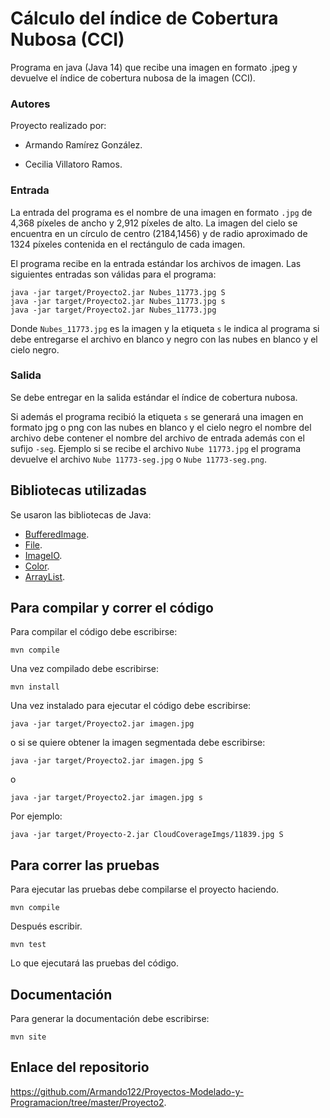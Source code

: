 # Cálculo del índice de Cobertura Nubosa (CCI)

Programa en java (Java 14) que recibe una imagen en formato .jpeg y devuelve el índice de cobertura nubosa de la imagen (CCI).

### Autores

Proyecto realizado por:

* Armando Ramírez González.

* Cecilia Villatoro Ramos.

### Entrada

La entrada del programa es el nombre de una imagen en formato `.jpg` de 4,368 píxeles de ancho y 2,912 píxeles de alto. La imagen del cielo se encuentra en un círculo de centro (2184,1456) y de radio aproximado de 1324 píxeles contenida en el rectángulo de cada imagen.

El programa recibe en la entrada estándar los archivos de imagen. Las siguientes entradas son válidas para el programa:

```
java -jar target/Proyecto2.jar Nubes_11773.jpg S
java -jar target/Proyecto2.jar Nubes_11773.jpg s
java -jar target/Proyecto2.jar Nubes_11773.jpg
```

Donde `Nubes_11773.jpg` es la imagen y la etiqueta `s` le indica al programa si debe entregarse el archivo en blanco y negro con las nubes en blanco y el cielo negro.

### Salida

Se debe entregar en la salida estándar el índice de cobertura nubosa.

Si además el programa recibió la etiqueta `s` se generará una imagen en formato jpg o png con las nubes en blanco y el cielo negro el nombre del archivo debe contener el nombre del archivo de entrada además con el sufijo `-seg`. Ejemplo si se recibe el archivo `Nube 11773.jpg` el programa devuelve el archivo `Nube 11773-seg.jpg` o `Nube 11773-seg.png`.

## Bibliotecas utilizadas

Se usaron las bibliotecas de Java:

* [BufferedImage](https://docs.oracle.com/javase/7/docs/api/java/awt/image/BufferedImage.html).
* [File](https://docs.oracle.com/javase/7/docs/api/java/io/File.html).
* [ImageIO](https://docs.oracle.com/javase/7/docs/api/javax/imageio/ImageIO.html).
* [Color](https://docs.oracle.com/javase/7/docs/api/java/awt/Color.html).
* [ArrayList](https://docs.oracle.com/javase/8/docs/api/java/util/ArrayList.html).

## Para compilar y correr el código

Para compilar el código debe escribirse:

```
mvn compile
```

Una vez compilado debe escribirse:

```
mvn install
```

Una vez instalado para ejecutar el código debe escribirse:

```
java -jar target/Proyecto2.jar imagen.jpg
```

o si se quiere obtener la imagen segmentada debe escribirse:

```
java -jar target/Proyecto2.jar imagen.jpg S
```

o

```
java -jar target/Proyecto2.jar imagen.jpg s
```

Por ejemplo:

```
java -jar target/Proyecto-2.jar CloudCoverageImgs/11839.jpg S
```

## Para correr las pruebas

Para ejecutar las pruebas debe compilarse el proyecto haciendo.

```
mvn compile
```

Después escribir.

```
mvn test
```

Lo que ejecutará las pruebas del código.

## Documentación

Para generar la documentación debe escribirse:

```
mvn site
```

## Enlace del repositorio

https://github.com/Armando122/Proyectos-Modelado-y-Programacion/tree/master/Proyecto2.



